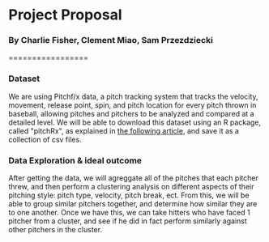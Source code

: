 # Project Proposal
### By Charlie Fisher, Clement Miao, Sam Przezdziecki
=================
### Dataset
We are using Pitchf/x data, a pitch tracking system that tracks the velocity, movement, release point, spin, and pitch location for every pitch thrown in baseball, allowing pitches and pitchers to be analyzed and compared at a detailed level. 
We will be able to download this dataset using an R package, called "pitchRx", as explained in [the following article](http://cpsievert.wordpress.com/2013/01/10/easily-obtain-mlb-pitchfx-data-using-r/), and save it as a collection of csv files. 

### Data Exploration & ideal outcome
After getting the data, we will agreggate all of the pitches that each pitcher threw, and then perform a clustering analysis on different aspects of their pitching style: pitch type, velocity, pitch break, ect. From this, we will be able to group similar pitchers together, and determine how similar they are to one another. Once we have this, we can take hitters who have faced 1 pitcher from a cluster, and see if he did in fact perform similarly against other pitchers in the cluster.

